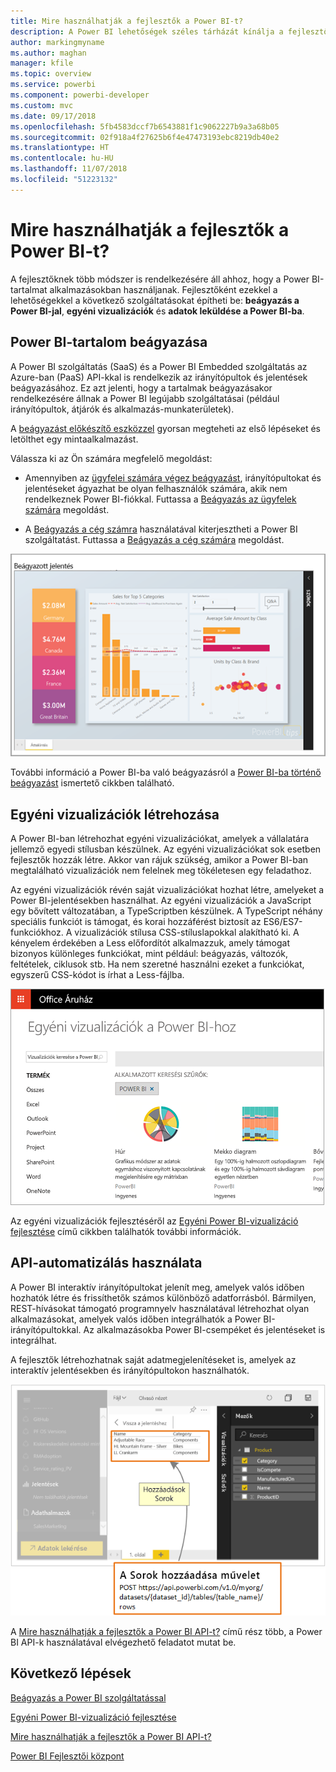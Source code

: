 ```yaml
---
title: Mire használhatják a fejlesztők a Power BI-t?
description: A Power BI lehetőségek széles tárházát kínálja a fejlesztők számára. Ezek a beágyazási lehetőségektől az egyéni vizualizációkig és az adatkészletek streameléséig terjednek.
author: markingmyname
ms.author: maghan
manager: kfile
ms.topic: overview
ms.service: powerbi
ms.component: powerbi-developer
ms.custom: mvc
ms.date: 09/17/2018
ms.openlocfilehash: 5fb4583dccf7b6543881f1c9062227b9a3a68b05
ms.sourcegitcommit: 02f918a4f27625b6f4e47473193ebc8219db40e2
ms.translationtype: HT
ms.contentlocale: hu-HU
ms.lasthandoff: 11/07/2018
ms.locfileid: "51223132"
---
```

# <a name="what-can-developers-do-with-power-bi"></a>Mire használhatják a fejlesztők a Power BI-t?

A fejlesztőknek több módszer is rendelkezésére áll ahhoz, hogy a Power BI-tartalmat alkalmazásokban használjanak. Fejlesztőként ezekkel a lehetőségekkel a következő szolgáltatásokat építheti be: **beágyazás a Power BI-jal**, **egyéni vizualizációk** és **adatok leküldése a Power BI-ba**.

## <a name="embedding-power-bi-content"></a>Power BI-tartalom beágyazása

A Power BI szolgáltatás (SaaS) és a Power BI Embedded szolgáltatás az Azure-ban (PaaS) API-kkal is rendelkezik az irányítópultok és jelentések beágyazásához. Ez azt jelenti, hogy a tartalmak beágyazásakor rendelkezésére állnak a Power BI legújabb szolgáltatásai (például irányítópultok, átjárók és alkalmazás-munkaterületek).

A [beágyazást előkészítő eszközzel](https://aka.ms/embedsetup) gyorsan megteheti az első lépéseket és letölthet egy mintaalkalmazást.

Válassza ki az Ön számára megfelelő megoldást:

* Amennyiben az [ügyfelei számára végez beágyazást](embedding.md#embedding-for-your-customers), irányítópultokat és jelentéseket ágyazhat be olyan felhasználók számára, akik nem rendelkeznek Power BI-fiókkal. Futtassa a [Beágyazás az ügyfelek számára](https://aka.ms/embedsetup/AppOwnsData) megoldást.

* A [Beágyazás a cég számra](embedding.md#embedding-for-your-organization) használatával kiterjesztheti a Power BI szolgáltatást. Futtassa a [Beágyazás a cég számára](https://aka.ms/embedsetup/UserOwnsData) megoldást.

![PBIE-minta](media/what-can-you-do/what-can-you-do-02.png)

További információ a Power BI-ba való beágyazásról a [Power BI-ba történő beágyazást](embedding.md) ismertető cikkben található.

## <a name="developing-custom-visuals"></a>Egyéni vizualizációk létrehozása

A Power BI-ban létrehozhat egyéni vizualizációkat, amelyek a vállalatára jellemző egyedi stílusban készülnek. Az egyéni vizualizációkat sok esetben fejlesztők hozzák létre. Akkor van rájuk szükség, amikor a Power BI-ban megtalálható vizualizációk nem felelnek meg tökéletesen egy feladathoz.

Az egyéni vizualizációk révén saját vizualizációkat hozhat létre, amelyeket a Power BI-jelentésekben használhat. Az egyéni vizualizációk a JavaScript egy bővített változatában, a TypeScriptben készülnek. A TypeScript néhány speciális funkciót is támogat, és korai hozzáférést biztosít az ES6/ES7-funkciókhoz. A vizualizációk stílusa CSS-stíluslapokkal alakítható ki. A kényelem érdekében a Less előfordítót alkalmazzuk, amely támogat bizonyos különleges funkciókat, mint például: beágyazás, változók, feltételek, ciklusok stb. Ha nem szeretné használni ezeket a funkciókat, egyszerű CSS-kódot is írhat a Less-fájlba.

![CV-minta](media/what-can-you-do/powerbi-custom-visual-store.png)

Az egyéni vizualizációk fejlesztéséről az [Egyéni Power BI-vizualizáció fejlesztése](custom-visual-develop-tutorial.md) című cikkben találhatók további információk.

## <a name="using-api-automation"></a>API-automatizálás használata

A Power BI interaktív irányítópultokat jelenít meg, amelyek valós időben hozhatók létre és frissíthetők számos különböző adatforrásból. Bármilyen, REST-hívásokat támogató programnyelv használatával létrehozhat olyan alkalmazásokat, amelyek valós időben integrálhatók a Power BI-irányítópultokkal. Az alkalmazásokba Power BI-csempéket és jelentéseket is integrálhat.

A fejlesztők létrehozhatnak saját adatmegjelenítéseket is, amelyek az interaktív jelentésekben és irányítópultokon használhatók.

![Adatminta leküldése](media/what-can-you-do/powerbi-push-data.png)

A [Mire használhatják a fejlesztők a Power BI API-t?](overview-of-power-bi-rest-api.md) című rész több, a Power BI API-k használatával elvégezhető feladatot mutat be.

## <a name="next-steps"></a>Következő lépések

[Beágyazás a Power BI szolgáltatással](embedding.md)  

[Egyéni Power BI-vizualizáció fejlesztése](https://microsoft.github.io/PowerBI-visuals/docs/step-by-step-lab/developing-a-power-bi-custom-visual/)

[Mire használhatják a fejlesztők a Power BI API-t?](overview-of-power-bi-rest-api.md)

[Power BI Fejlesztői központ](https://powerbi.microsoft.com/developers/)